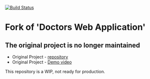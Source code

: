 [![Build Status](https://travis-ci.org/pMononoke/Doctors.svg?branch=master)](https://travis-ci.org/pMononoke/Doctors)
# Fork of 'Doctors Web Application'

## The original project is no longer maintained

- Original Project - [repository](https://github.com/benaich/Doctors)
- Original Project - [Demo video](https://www.youtube.com/watch?v=_x2wfyudZqI)

This repository is a WIP, not ready for production.